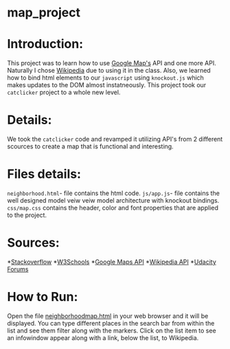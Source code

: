 # map_project

# Introduction:

This project was to learn how to use [Google Map's](https://www.google.com/maps) API and one more API.  Naturally I chose [Wikipedia](https://en.wikipedia.org/wiki/List_of_news_media_APIs) due to using it in the class.  Also, we learned how to bind html elements to our `javascript` using `knockout.js` which makes updates to the DOM almost instatneously. This project took our `catclicker` project to a whole new level.  

# Details:

We took the `catclicker` code and revamped it utilizing API's from 2 different scources to create a map that is functional and 
interesting.  

# Files details:

`neighborhood.html`- file contains the html code.
`js/app.js`- file contains the well designed model veiw veiw model architecture with knockout bindings.
`css/map.css` contains the header, color and font properties that are applied to the project.

# Sources:

*[Stackoverflow](https://stackoverflow.com/)
*[W3Schools](https://www.w3schools.com/)
*[Google Maps API](https://www.google.com/webhp?sourceid=chrome-instant&ion=1&espv=2&ie=UTF-8#q=google+api)
*[Wikipedia API](https://en.wikipedia.org/wiki/List_of_news_media_APIs)
*[Udacity Forums](https://discussions.udacity.com/c/nd001-front-end-broadcast)

# How to Run:

Open the file [neighborhoodmap.html](neighborhoodmap.html) in your web browser and it will be displayed.
You can type different places in the search bar from within the list and see them filter along with the markers.  Click on the list item to see an infowindow appear along with a link, below the list, to Wikipedia. 
